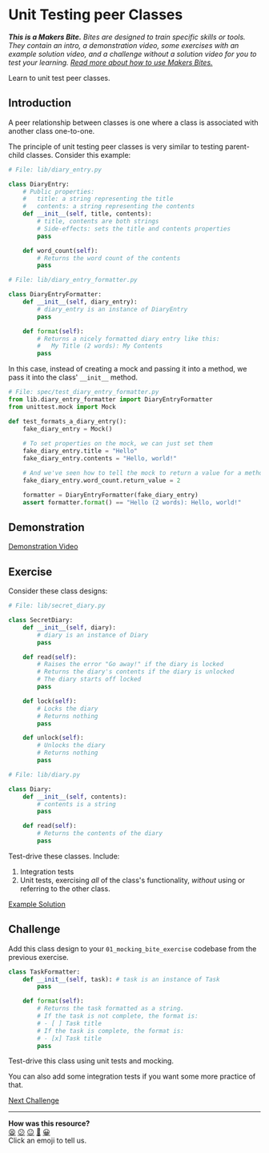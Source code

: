 # Unit Testing peer Classes

_**This is a Makers Bite.** Bites are designed to train specific skills or
tools. They contain an intro, a demonstration video, some exercises with an
example solution video, and a challenge without a solution video for you to test
your learning. [Read more about how to use Makers
Bites.](https://github.com/makersacademy/course/blob/main/labels/bites.md)_

Learn to unit test peer classes.

## Introduction

A peer relationship between classes is one where a class is associated with
another class one-to-one.

The principle of unit testing peer classes is very similar to testing
parent-child classes. Consider this example:

```python
# File: lib/diary_entry.py

class DiaryEntry:
    # Public properties:
    #   title: a string representing the title
    #   contents: a string representing the contents
    def __init__(self, title, contents):
        # title, contents are both strings
        # Side-effects: sets the title and contents properties
        pass

    def word_count(self):
        # Returns the word count of the contents
        pass
```

```python
# File: lib/diary_entry_formatter.py

class DiaryEntryFormatter:
    def __init__(self, diary_entry):
        # diary_entry is an instance of DiaryEntry
        pass

    def format(self):
        # Returns a nicely formatted diary entry like this:
        #   My Title (2 words): My Contents
        pass
```

In this case, instead of creating a mock and passing it into a method, we pass
it into the class' `__init__` method.

```python
# File: spec/test_diary_entry_formatter.py
from lib.diary_entry_formatter import DiaryEntryFormatter
from unittest.mock import Mock

def test_formats_a_diary_entry():
    fake_diary_entry = Mock()
    
    # To set properties on the mock, we can just set them
    fake_diary_entry.title = "Hello"
    fake_diary_entry.contents = "Hello, world!"

    # And we've seen how to tell the mock to return a value for a method
    fake_diary_entry.word_count.return_value = 2

    formatter = DiaryEntryFormatter(fake_diary_entry)
    assert formatter.format() == "Hello (2 words): Hello, world!"
```

## Demonstration

[Demonstration Video](https://youtu.be/LgWgIzbOBxg?t=3665s)

## Exercise

Consider these class designs:

```python
# File: lib/secret_diary.py

class SecretDiary:
    def __init__(self, diary):
        # diary is an instance of Diary
        pass

    def read(self):
        # Raises the error "Go away!" if the diary is locked
        # Returns the diary's contents if the diary is unlocked
        # The diary starts off locked
        pass

    def lock(self):
        # Locks the diary
        # Returns nothing
        pass

    def unlock(self):
        # Unlocks the diary
        # Returns nothing
        pass
```

```python
# File: lib/diary.py

class Diary:
    def __init__(self, contents):
        # contents is a string
        pass

    def read(self):
        # Returns the contents of the diary
        pass
```

Test-drive these classes. Include:

1. Integration tests
2. Unit tests, exercising _all_ of the class's functionality, _without_ using or
   referring to the other class.

[Example Solution](https://youtu.be/LgWgIzbOBxg?t=4423s)

## Challenge

Add this class design to your `01_mocking_bite_exercise` codebase from the
previous exercise.

```python
class TaskFormatter:
    def __init__(self, task): # task is an instance of Task
        pass

    def format(self):
        # Returns the task formatted as a string.
        # If the task is not complete, the format is:
        # - [ ] Task title
        # If the task is complete, the format is:
        # - [x] Task title
        pass
```

Test-drive this class using unit tests and mocking. 

You can also add some integration tests if you want some more practice of that.


[Next Challenge](04_unit_testing_api_requests_bite.md)

<!-- BEGIN GENERATED SECTION DO NOT EDIT -->

---

**How was this resource?**  
[😫](https://airtable.com/shrUJ3t7KLMqVRFKR?prefill_Repository=makersacademy%2Fgolden-square-in-python&prefill_File=mocking_bites%2F03_unit_testing_peer_classes_bite.md&prefill_Sentiment=😫) [😕](https://airtable.com/shrUJ3t7KLMqVRFKR?prefill_Repository=makersacademy%2Fgolden-square-in-python&prefill_File=mocking_bites%2F03_unit_testing_peer_classes_bite.md&prefill_Sentiment=😕) [😐](https://airtable.com/shrUJ3t7KLMqVRFKR?prefill_Repository=makersacademy%2Fgolden-square-in-python&prefill_File=mocking_bites%2F03_unit_testing_peer_classes_bite.md&prefill_Sentiment=😐) [🙂](https://airtable.com/shrUJ3t7KLMqVRFKR?prefill_Repository=makersacademy%2Fgolden-square-in-python&prefill_File=mocking_bites%2F03_unit_testing_peer_classes_bite.md&prefill_Sentiment=🙂) [😀](https://airtable.com/shrUJ3t7KLMqVRFKR?prefill_Repository=makersacademy%2Fgolden-square-in-python&prefill_File=mocking_bites%2F03_unit_testing_peer_classes_bite.md&prefill_Sentiment=😀)  
Click an emoji to tell us.

<!-- END GENERATED SECTION DO NOT EDIT -->
